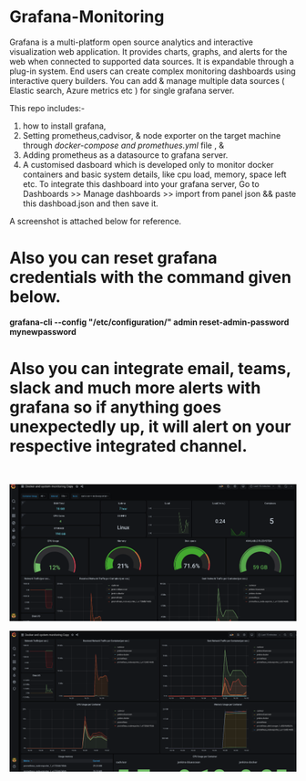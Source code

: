 # Grafana-Monitoring


Grafana is a multi-platform open source analytics and interactive visualization web application. It provides charts, graphs, and alerts for the web when connected to supported data sources. It is expandable through a plug-in system. End users can create complex monitoring dashboards using interactive query builders.
You can add & manage multiple data sources ( Elastic search, Azure metrics etc ) for single grafana server.

This repo includes:-
1. how to install grafana,
2. Setting prometheus,cadvisor, & node exporter on the target machine through <i>docker-compose and promethues.yml</i> file , &
3. Adding prometheus as a datasource to grafana server.
4. A customised dasboard which is developed only to monitor docker containers and basic system details, like cpu load, memory, space left etc. 
 To integrate this dashboard into your grafana server, 
 Go to Dashboards >> Manage dashboards >> import from panel json && paste this dashboad.json and then save it. 
 
 A screenshot is attached below for reference.


# Also you can reset grafana credentials with the command given below.

<b>grafana-cli --config "/etc/configuration/" admin reset-admin-password mynewpassword <b>

# Also you can integrate email, teams, slack and much more alerts with grafana so if anything goes unexpectedly up, it will alert on your respective integrated channel.
<br>



![Dashboard](https://github.com/djay21/Grafana-Monitoring/blob/master/grafana.png)

![Dashboard](https://github.com/djay21/Grafana-Monitoring/blob/master/grafana-2.png)

